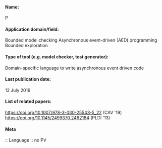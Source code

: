#### Name:
P

#### Application domain/field:
Bounded model checking
Asynchronous event-driven (AED) programming
Bounded exploration

#### Type of tool (e.g. model checker, test generator):
Domain-specific language to write asynchronous event driven code

#### Last publication date:
12 July 2019

#### List of related papers:
https://doi.org/10.1007/978-3-030-25543-5_22 (CAV '19)
https://doi.org/10.1145/2499370.2462184 (PLDI '13)

#### Meta
:: Language
:: no PV